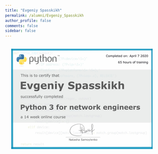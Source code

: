 ```yaml
---
title: "Evgeniy Spasskikh"
permalink: /alumni/Evgeniy_Spasskikh
author_profile: false
comments: false
sidebar: false
---
```


<div style="padding: 20px;">
  <img src="https://raw.githubusercontent.com/pyneng/pyneng.github.io/master/alumni/Evgeniy_Spasskikh.png" alt="Python for network engineers">
</div>

